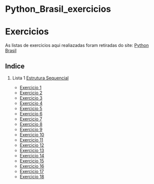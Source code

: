 # Python_Brasil_exercicios

<h1>Exercicios</h1>

<p>As listas de exercicios aqui realiazadas foram retiradas do site: <a href = "https://wiki.python.org.br/ListaDeExercicios">Python Brasil</a><p>

<h2>Indice</h2>
<ol>
    <li>Lista 1 <a href = "https://github.com/TassioSales/Python_Brasil_exercicios/tree/master/1-EstruturaSequencial">Estrutura Sequencial</a></li>
      <ul>
          <li><a href = "https://github.com/TassioSales/Python_Brasil_exercicios/blob/master/1-EstruturaSequencial/exercicio_1.py">Exercicio 1</a></li>
          <li><a href = "https://github.com/TassioSales/Python_Brasil_exercicios/blob/master/1-EstruturaSequencial/exercicio_2.py">Exercicio 2</a></li>
          <li><a href = "https://github.com/TassioSales/Python_Brasil_exercicios/blob/master/1-EstruturaSequencial/exercicio_3.py">Exercicio 3</a></li>
          <li><a href = "https://github.com/TassioSales/Python_Brasil_exercicios/blob/master/1-EstruturaSequencial/exercicio_4.py">Exercicio 4</a></li>
          <li><a href = "https://github.com/TassioSales/Python_Brasil_exercicios/blob/master/1-EstruturaSequencial/exercicio_5.py">Exercicio 5</a></li>
          <li><a href = "https://github.com/TassioSales/Python_Brasil_exercicios/blob/master/1-EstruturaSequencial/exercicio_6.py">Exercicio 6</a></li>
          <li><a href = "https://github.com/TassioSales/Python_Brasil_exercicios/blob/master/1-EstruturaSequencial/exercicio_7.py">Exercicio 7</a></li>
          <li><a href = "https://github.com/TassioSales/Python_Brasil_exercicios/blob/master/1-EstruturaSequencial/exercicio_8.py">Exercicio 8</a></li>
          <li><a href = "https://github.com/TassioSales/Python_Brasil_exercicios/blob/master/1-EstruturaSequencial/exercicio_9.py">Exercicio 9</a></li>
          <li><a href = "https://github.com/TassioSales/Python_Brasil_exercicios/blob/master/1-EstruturaSequencial/exercicio_10.py">Exercicio 10</a></li>
          <li><a href = "https://github.com/TassioSales/Python_Brasil_exercicios/blob/master/1-EstruturaSequencial/exercicio_11.py">Exercicio 11</a></li>
          <li><a href = "https://github.com/TassioSales/Python_Brasil_exercicios/blob/master/1-EstruturaSequencial/exercicio_12.py">Exercicio 12</a></li>
          <li><a href = "https://github.com/TassioSales/Python_Brasil_exercicios/blob/master/1-EstruturaSequencial/exercicio_13.py">Exercicio 13</a></li>
          <li><a href = "https://github.com/TassioSales/Python_Brasil_exercicios/blob/master/1-EstruturaSequencial/exercicio_14.py">Exercicio 14</a></li>
          <li><a href = "https://github.com/TassioSales/Python_Brasil_exercicios/blob/master/1-EstruturaSequencial/exercicio_15.py">Exercicio 15</a></li>
          <li><a href = "https://github.com/TassioSales/Python_Brasil_exercicios/blob/master/1-EstruturaSequencial/exercicio_16.py">Exercicio 16</a></li>
          <li><a href = "https://github.com/TassioSales/Python_Brasil_exercicios/blob/master/1-EstruturaSequencial/exercicio_17.py">Exercicio 17</a></li>
          <li><a href = "https://github.com/TassioSales/Python_Brasil_exercicios/blob/master/1-EstruturaSequencial/exercicio_18.py">Exercicio 18</a></li>
      </ul>
</ol>
